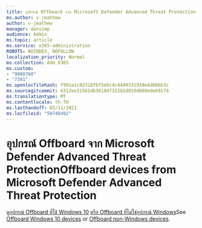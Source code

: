 ```yaml
---
title: อุปกรณ์ Offboard จาก Microsoft Defender Advanced Threat Protection
ms.author: v-jmathew
author: v-jmathew
manager: dansimp
audience: Admin
ms.topic: article
ms.service: o365-administration
ROBOTS: NOINDEX, NOFOLLOW
localization_priority: Normal
ms.collection: Adm_O365
ms.custom:
- "9000760"
- "7391"
ms.openlocfilehash: f991a1c02318fbf5ebc4c4449331939e4d06bb3c
ms.sourcegitcommit: 6312ee31561db36104f32282d019d069ede69174
ms.translationtype: MT
ms.contentlocale: th-TH
ms.lasthandoff: 03/11/2021
ms.locfileid: "50748492"
---
```

# <a name="offboard-devices-from-microsoft-defender-advanced-threat-protection"></a><span data-ttu-id="06055-102">อุปกรณ์ Offboard จาก Microsoft Defender Advanced Threat Protection</span><span class="sxs-lookup"><span data-stu-id="06055-102">Offboard devices from Microsoft Defender Advanced Threat Protection</span></span>

<span data-ttu-id="06055-103">ดู[อุปกรณ์ Offboard ที่ใช้ Windows 10](https://go.microsoft.com/fwlink/?linkid=2143629) [หรือ Offboard ที่ไม่ใช่อุปกรณ์ Windows](https://go.microsoft.com/fwlink/?linkid=2143630)</span><span class="sxs-lookup"><span data-stu-id="06055-103">See [Offboard Windows 10 devices](https://go.microsoft.com/fwlink/?linkid=2143629) or [Offboard non-Windows devices](https://go.microsoft.com/fwlink/?linkid=2143630).</span></span>
